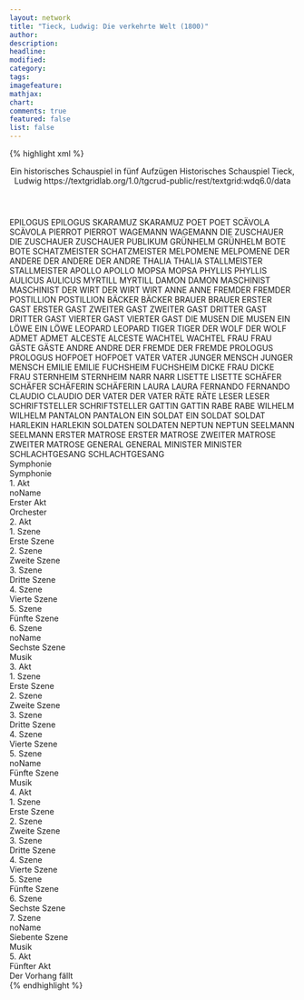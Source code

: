 ```yaml
---
layout: network
title: "Tieck, Ludwig: Die verkehrte Welt (1800)"
author:
description:
headline:
modified:
category:
tags:
imagefeature:
mathjax:
chart:
comments: true
featured: false
list: false
---
```

{% highlight xml %}
<?xml-model href="https://raw.githubusercontent.com/DLiNa/project/master/rules/lina.rnc"?><?xml-model href="https://raw.githubusercontent.com/DLiNa/project/master/rules/lina.sch"?>
<play xmlns="http://lina.digital">
  <header>
    <title>Die verkehrte Welt</title>
    <subtitle>Ein historisches Schauspiel in fünf Aufzügen</subtitle>
    <genretitle>Historisches Schauspiel</genretitle>
    <author>Tieck, Ludwig</author>
    <date type="print" when="1800"/>
    <date type="premiere"/>
    <date type="written"/>
    <source>https://textgridlab.org/1.0/tgcrud-public/rest/textgrid:wdq6.0/data</source>
  </header>
  <personae>
    <character>
      <name>EPILOGUS</name>
      <alias xml:id="epilogus">
        <name>EPILOGUS</name>
      </alias>
    </character>
    <character>
      <name>SKARAMUZ</name>
      <alias xml:id="skaramuz">
        <name>SKARAMUZ</name>
      </alias>
    </character>
    <character>
      <name>POET</name>
      <alias xml:id="poet">
        <name>POET</name>
      </alias>
    </character>
    <character>
      <name>SCÄVOLA</name>
      <alias xml:id="scävola">
        <name>SCÄVOLA</name>
      </alias>
    </character>
    <character>
      <name>PIERROT</name>
      <alias xml:id="pierrot">
        <name>PIERROT</name>
      </alias>
    </character>
    <character>
      <name>WAGEMANN</name>
      <alias xml:id="wagemann">
        <name>WAGEMANN</name>
      </alias>
    </character>
    <character>
      <name>DIE ZUSCHAUER</name>
      <alias xml:id="die_zuschauer">
        <name>DIE ZUSCHAUER</name>
      </alias>
      <alias xml:id="zuschauer">
        <name>ZUSCHAUER</name>
      </alias>
      <alias xml:id="publikum">
        <name>PUBLIKUM</name>
      </alias>
    </character>
    <character>
      <name>GRÜNHELM</name>
      <alias xml:id="grünhelm">
        <name>GRÜNHELM</name>
      </alias>
    </character>
    <character>
      <name>BOTE</name>
      <alias xml:id="bote">
        <name>BOTE</name>
      </alias>
    </character>
    <character>
      <name>SCHATZMEISTER</name>
      <alias xml:id="schatzmeister">
        <name>SCHATZMEISTER</name>
      </alias>
    </character>
    <character>
      <name>MELPOMENE</name>
      <alias xml:id="melpomene">
        <name>MELPOMENE</name>
      </alias>
    </character>
    <character>
      <name>DER ANDERE</name>
      <alias xml:id="der_andere">
        <name>DER ANDERE</name>
      </alias>
      <alias xml:id="der_andre">
        <name>DER ANDRE</name>
      </alias>
    </character>
    <character>
      <name>THALIA</name>
      <alias xml:id="thalia">
        <name>THALIA</name>
      </alias>
    </character>
    <character>
      <name>STALLMEISTER</name>
      <alias xml:id="stallmeister">
        <name>STALLMEISTER</name>
      </alias>
    </character>
    <character>
      <name>APOLLO</name>
      <alias xml:id="apollo">
        <name>APOLLO</name>
      </alias>
    </character>
    <character>
      <name>MOPSA</name>
      <alias xml:id="mopsa">
        <name>MOPSA</name>
      </alias>
    </character>
    <character>
      <name>PHYLLIS</name>
      <alias xml:id="phyllis">
        <name>PHYLLIS</name>
      </alias>
    </character>
    <character>
      <name>AULICUS</name>
      <alias xml:id="aulicus">
        <name>AULICUS</name>
      </alias>
    </character>
    <character>
      <name>MYRTILL</name>
      <alias xml:id="myrtill">
        <name>MYRTILL</name>
      </alias>
    </character>
    <character>
      <name>DAMON</name>
      <alias xml:id="damon">
        <name>DAMON</name>
      </alias>
    </character>
    <character>
      <name>MASCHINIST</name>
      <alias xml:id="maschinist">
        <name>MASCHINIST</name>
      </alias>
    </character>
    <character>
      <name>DER WIRT</name>
      <alias xml:id="der_wirt">
        <name>DER WIRT</name>
      </alias>
      <alias xml:id="wirt">
        <name>WIRT</name>
      </alias>
    </character>
    <character>
      <name>ANNE</name>
      <alias xml:id="anne">
        <name>ANNE</name>
      </alias>
    </character>
    <character>
      <name>FREMDER</name>
      <alias xml:id="fremder">
        <name>FREMDER</name>
      </alias>
    </character>
    <character>
      <name>POSTILLION</name>
      <alias xml:id="postillion">
        <name>POSTILLION</name>
      </alias>
    </character>
    <character>
      <name>BÄCKER</name>
      <alias xml:id="bäcker">
        <name>BÄCKER</name>
      </alias>
    </character>
    <character>
      <name>BRAUER</name>
      <alias xml:id="brauer">
        <name>BRAUER</name>
      </alias>
    </character>
    <character>
      <name>ERSTER GAST</name>
      <alias xml:id="erster_gast">
        <name>ERSTER GAST</name>
      </alias>
    </character>
    <character>
      <name>ZWEITER GAST</name>
      <alias xml:id="zweiter_gast">
        <name>ZWEITER GAST</name>
      </alias>
    </character>
    <character>
      <name>DRITTER GAST</name>
      <alias xml:id="dritter_gast">
        <name>DRITTER GAST</name>
      </alias>
    </character>
    <character>
      <name>VIERTER GAST</name>
      <alias xml:id="vierter_gast">
        <name>VIERTER GAST</name>
      </alias>
    </character>
    <character>
      <name>DIE MUSEN</name>
      <alias xml:id="die_musen">
        <name>DIE MUSEN</name>
      </alias>
    </character>
    <character>
      <name>EIN LÖWE</name>
      <alias xml:id="ein_löwe">
        <name>EIN LÖWE</name>
      </alias>
    </character>
    <character>
      <name>LEOPARD</name>
      <alias xml:id="leopard">
        <name>LEOPARD</name>
      </alias>
    </character>
    <character>
      <name>TIGER</name>
      <alias xml:id="tiger">
        <name>TIGER</name>
      </alias>
    </character>
    <character>
      <name>DER WOLF</name>
      <alias xml:id="der_wolf">
        <name>DER WOLF</name>
      </alias>
    </character>
    <character>
      <name>ADMET</name>
      <alias xml:id="admet">
        <name>ADMET</name>
      </alias>
    </character>
    <character>
      <name>ALCESTE</name>
      <alias xml:id="alceste">
        <name>ALCESTE</name>
      </alias>
    </character>
    <character>
      <name>WACHTEL</name>
      <alias xml:id="wachtel">
        <name>WACHTEL</name>
      </alias>
    </character>
    <character>
      <name>FRAU</name>
      <alias xml:id="frau">
        <name>FRAU</name>
      </alias>
    </character>
    <character>
      <name>GÄSTE</name>
      <alias xml:id="gäste">
        <name>GÄSTE</name>
      </alias>
    </character>
    <character>
      <name>ANDRE</name>
      <alias xml:id="andre">
        <name>ANDRE</name>
      </alias>
    </character>
    <character>
      <name>DER FREMDE</name>
      <alias xml:id="der_fremde">
        <name>DER FREMDE</name>
      </alias>
    </character>
    <character>
      <name>PROLOGUS</name>
      <alias xml:id="prologus">
        <name>PROLOGUS</name>
      </alias>
    </character>
    <character>
      <name>HOFPOET</name>
      <alias xml:id="hofpoet">
        <name>HOFPOET</name>
      </alias>
    </character>
    <character>
      <name>VATER</name>
      <alias xml:id="vater">
        <name>VATER</name>
      </alias>
    </character>
    <character>
      <name>JUNGER MENSCH</name>
      <alias xml:id="junger_mensch">
        <name>JUNGER MENSCH</name>
      </alias>
    </character>
    <character>
      <name>EMILIE</name>
      <alias xml:id="emilie">
        <name>EMILIE</name>
      </alias>
    </character>
    <character>
      <name>FUCHSHEIM</name>
      <alias xml:id="fuchsheim">
        <name>FUCHSHEIM</name>
      </alias>
    </character>
    <character>
      <name>DICKE FRAU</name>
      <alias xml:id="dicke_frau">
        <name>DICKE FRAU</name>
      </alias>
    </character>
    <character>
      <name>STERNHEIM</name>
      <alias xml:id="sternheim">
        <name>STERNHEIM</name>
      </alias>
    </character>
    <character>
      <name>NARR</name>
      <alias xml:id="narr">
        <name>NARR</name>
      </alias>
    </character>
    <character>
      <name>LISETTE</name>
      <alias xml:id="lisette">
        <name>LISETTE</name>
      </alias>
    </character>
    <character>
      <name>SCHÄFER</name>
      <alias xml:id="schäfer">
        <name>SCHÄFER</name>
      </alias>
    </character>
    <character>
      <name>SCHÄFERIN</name>
      <alias xml:id="schäferin">
        <name>SCHÄFERIN</name>
      </alias>
    </character>
    <character>
      <name>LAURA</name>
      <alias xml:id="laura">
        <name>LAURA</name>
      </alias>
    </character>
    <character>
      <name>FERNANDO</name>
      <alias xml:id="fernando">
        <name>FERNANDO</name>
      </alias>
    </character>
    <character>
      <name>CLAUDIO</name>
      <alias xml:id="claudio">
        <name>CLAUDIO</name>
      </alias>
    </character>
    <character>
      <name>DER VATER</name>
      <alias xml:id="der_vater">
        <name>DER VATER</name>
      </alias>
    </character>
    <character>
      <name>RÄTE</name>
      <alias xml:id="räte">
        <name>RÄTE</name>
      </alias>
    </character>
    <character>
      <name>LESER</name>
      <alias xml:id="leser">
        <name>LESER</name>
      </alias>
    </character>
    <character>
      <name>SCHRIFTSTELLER</name>
      <alias xml:id="schriftsteller">
        <name>SCHRIFTSTELLER</name>
      </alias>
    </character>
    <character>
      <name>GATTIN</name>
      <alias xml:id="gattin">
        <name>GATTIN</name>
      </alias>
    </character>
    <character>
      <name>RABE</name>
      <alias xml:id="rabe">
        <name>RABE</name>
      </alias>
    </character>
    <character>
      <name>WILHELM</name>
      <alias xml:id="wilhelm">
        <name>WILHELM</name>
      </alias>
    </character>
    <character>
      <name>PANTALON</name>
      <alias xml:id="pantalon">
        <name>PANTALON</name>
      </alias>
    </character>
    <character>
      <name>EIN SOLDAT</name>
      <alias xml:id="ein_soldat">
        <name>EIN SOLDAT</name>
      </alias>
      <alias xml:id="soldat">
        <name>SOLDAT</name>
      </alias>
    </character>
    <character>
      <name>HARLEKIN</name>
      <alias xml:id="harlekin">
        <name>HARLEKIN</name>
      </alias>
    </character>
    <character>
      <name>SOLDATEN</name>
      <alias xml:id="soldaten">
        <name>SOLDATEN</name>
      </alias>
    </character>
    <character>
      <name>NEPTUN</name>
      <alias xml:id="neptun">
        <name>NEPTUN</name>
      </alias>
    </character>
    <character>
      <name>SEELMANN</name>
      <alias xml:id="seelmann">
        <name>SEELMANN</name>
      </alias>
    </character>
    <character>
      <name>ERSTER MATROSE</name>
      <alias xml:id="erster_matrose">
        <name>ERSTER MATROSE</name>
      </alias>
    </character>
    <character>
      <name>ZWEITER MATROSE</name>
      <alias xml:id="zweiter_matrose">
        <name>ZWEITER MATROSE</name>
      </alias>
    </character>
    <character>
      <name>GENERAL</name>
      <alias xml:id="general">
        <name>GENERAL</name>
      </alias>
    </character>
    <character>
      <name>MINISTER</name>
      <alias xml:id="minister">
        <name>MINISTER</name>
      </alias>
    </character>
    <character>
      <name>SCHLACHTGESANG</name>
      <alias xml:id="schlachtgesang">
        <name>SCHLACHTGESANG</name>
      </alias>
    </character>
  </personae>
  <text>
    <div>
      <head>Symphonie</head>
      <div>
        <head>Symphonie</head>
        <sp who="#epilogus">
          <amount n="1" unit="speech_acts"/>
          <amount n="354" unit="words"/>
          <amount n="1954" unit="chars"/>
        </sp>
      </div>
    </div>
    <div>
      <head>1. Akt</head>
      <div>
        <head>noName</head>
        <div>
          <head>Erster Akt</head>
          <sp who="#skaramuz">
            <amount n="41" unit="speech_acts"/>
            <amount n="1082" unit="words"/>
            <amount n="17" unit="lines"/>
            <amount n="6003" unit="chars"/>
          </sp>
          <sp who="#poet">
            <amount n="17" unit="speech_acts"/>
            <amount n="277" unit="words"/>
            <amount n="13" unit="lines"/>
            <amount n="1643" unit="chars"/>
          </sp>
          <sp who="#scävola">
            <amount n="16" unit="speech_acts"/>
            <amount n="202" unit="words"/>
            <amount n="14" unit="lines"/>
            <amount n="1066" unit="chars"/>
          </sp>
          <sp who="#pierrot">
            <amount n="12" unit="speech_acts"/>
            <amount n="321" unit="words"/>
            <amount n="31" unit="lines"/>
            <amount n="1825" unit="chars"/>
          </sp>
          <sp who="#wagemann">
            <amount n="4" unit="speech_acts"/>
            <amount n="60" unit="words"/>
            <amount n="2" unit="lines"/>
            <amount n="326" unit="chars"/>
          </sp>
          <sp who="#die_zuschauer">
            <amount n="1" unit="speech_acts"/>
            <amount n="16" unit="words"/>
            <amount n="4" unit="lines"/>
            <amount n="103" unit="chars"/>
          </sp>
          <sp who="#grünhelm">
            <amount n="11" unit="speech_acts"/>
            <amount n="295" unit="words"/>
            <amount n="11" unit="lines"/>
            <amount n="1602" unit="chars"/>
          </sp>
          <sp who="#zuschauer">
            <amount n="6" unit="speech_acts"/>
            <amount n="40" unit="words"/>
            <amount n="6" unit="lines"/>
            <amount n="240" unit="chars"/>
          </sp>
          <sp who="#publikum">
            <amount n="1" unit="speech_acts"/>
            <amount n="6" unit="words"/>
            <amount n="1" unit="lines"/>
            <amount n="36" unit="chars"/>
          </sp>
          <sp who="#bote">
            <amount n="2" unit="speech_acts"/>
            <amount n="130" unit="words"/>
            <amount n="18" unit="lines"/>
            <amount n="711" unit="chars"/>
          </sp>
          <sp who="#schatzmeister">
            <amount n="13" unit="speech_acts"/>
            <amount n="86" unit="words"/>
            <amount n="11" unit="lines"/>
            <amount n="537" unit="chars"/>
          </sp>
          <sp who="#melpomene">
            <amount n="2" unit="speech_acts"/>
            <amount n="116" unit="words"/>
            <amount n="1" unit="lines"/>
            <amount n="651" unit="chars"/>
          </sp>
          <sp who="#der_andere">
            <amount n="2" unit="speech_acts"/>
            <amount n="17" unit="words"/>
            <amount n="2" unit="lines"/>
            <amount n="79" unit="chars"/>
          </sp>
          <sp who="#thalia">
            <amount n="1" unit="speech_acts"/>
            <amount n="44" unit="words"/>
            <amount n="254" unit="chars"/>
          </sp>
          <sp who="#stallmeister">
            <amount n="2" unit="speech_acts"/>
            <amount n="16" unit="words"/>
            <amount n="2" unit="lines"/>
            <amount n="97" unit="chars"/>
          </sp>
        </div>
        <div>
          <head>Orchester</head>
        </div>
      </div>
    </div>
    <div>
      <head>2. Akt</head>
      <div>
        <head>1. Szene</head>
        <div>
          <head>Erste Szene</head>
          <sp who="#apollo">
            <amount n="5" unit="speech_acts"/>
            <amount n="266" unit="words"/>
            <amount n="40" unit="lines"/>
            <amount n="1370" unit="chars"/>
          </sp>
          <sp who="#mopsa">
            <amount n="3" unit="speech_acts"/>
            <amount n="33" unit="words"/>
            <amount n="5" unit="lines"/>
            <amount n="167" unit="chars"/>
          </sp>
          <sp who="#phyllis">
            <amount n="5" unit="speech_acts"/>
            <amount n="47" unit="words"/>
            <amount n="7" unit="lines"/>
            <amount n="249" unit="chars"/>
          </sp>
          <sp who="#apollo #mopsa #phyllis">
            <amount n="1" unit="speech_acts"/>
            <amount n="30" unit="words"/>
            <amount n="5" unit="lines"/>
            <amount n="157" unit="chars"/>
          </sp>
          <sp who="#aulicus">
            <amount n="2" unit="speech_acts"/>
            <amount n="35" unit="words"/>
            <amount n="1" unit="lines"/>
            <amount n="190" unit="chars"/>
          </sp>
          <sp who="#myrtill">
            <amount n="3" unit="speech_acts"/>
            <amount n="88" unit="words"/>
            <amount n="1" unit="lines"/>
            <amount n="469" unit="chars"/>
          </sp>
          <sp who="#damon">
            <amount n="1" unit="speech_acts"/>
            <amount n="19" unit="words"/>
            <amount n="1" unit="lines"/>
            <amount n="99" unit="chars"/>
          </sp>
        </div>
      </div>
      <div>
        <head>2. Szene</head>
        <div>
          <head>Zweite Szene</head>
          <sp who="#grünhelm">
            <amount n="9" unit="speech_acts"/>
            <amount n="251" unit="words"/>
            <amount n="15" unit="lines"/>
            <amount n="1340" unit="chars"/>
          </sp>
          <sp who="#thalia">
            <amount n="6" unit="speech_acts"/>
            <amount n="58" unit="words"/>
            <amount n="3" unit="lines"/>
            <amount n="315" unit="chars"/>
          </sp>
          <sp who="#scävola">
            <amount n="2" unit="speech_acts"/>
            <amount n="19" unit="words"/>
            <amount n="2" unit="lines"/>
            <amount n="90" unit="chars"/>
          </sp>
          <sp who="#pierrot">
            <amount n="2" unit="speech_acts"/>
            <amount n="18" unit="words"/>
            <amount n="2" unit="lines"/>
            <amount n="111" unit="chars"/>
          </sp>
          <sp who="#der_andre">
            <amount n="1" unit="speech_acts"/>
            <amount n="9" unit="words"/>
            <amount n="1" unit="lines"/>
            <amount n="59" unit="chars"/>
          </sp>
        </div>
      </div>
      <div>
        <head>3. Szene</head>
        <div>
          <head>Dritte Szene</head>
          <sp who="#skaramuz">
            <amount n="14" unit="speech_acts"/>
            <amount n="437" unit="words"/>
            <amount n="7" unit="lines"/>
            <amount n="2379" unit="chars"/>
          </sp>
          <sp who="#maschinist">
            <amount n="8" unit="speech_acts"/>
            <amount n="130" unit="words"/>
            <amount n="4" unit="lines"/>
            <amount n="780" unit="chars"/>
          </sp>
          <sp who="#zuschauer">
            <amount n="3" unit="speech_acts"/>
            <amount n="18" unit="words"/>
            <amount n="3" unit="lines"/>
            <amount n="94" unit="chars"/>
          </sp>
          <sp who="#scävola">
            <amount n="6" unit="speech_acts"/>
            <amount n="84" unit="words"/>
            <amount n="4" unit="lines"/>
            <amount n="457" unit="chars"/>
          </sp>
          <sp who="#pierrot">
            <amount n="1" unit="speech_acts"/>
            <amount n="9" unit="words"/>
            <amount n="1" unit="lines"/>
            <amount n="43" unit="chars"/>
          </sp>
          <sp who="#der_andre">
            <amount n="1" unit="speech_acts"/>
            <amount n="17" unit="words"/>
            <amount n="114" unit="chars"/>
          </sp>
        </div>
      </div>
      <div>
        <head>4. Szene</head>
        <div>
          <head>Vierte Szene</head>
          <sp who="#der_wirt">
            <amount n="1" unit="speech_acts"/>
            <amount n="224" unit="words"/>
            <amount n="1284" unit="chars"/>
          </sp>
          <sp who="#anne">
            <amount n="5" unit="speech_acts"/>
            <amount n="118" unit="words"/>
            <amount n="4" unit="lines"/>
            <amount n="674" unit="chars"/>
          </sp>
          <sp who="#wirt">
            <amount n="16" unit="speech_acts"/>
            <amount n="420" unit="words"/>
            <amount n="6" unit="lines"/>
            <amount n="2438" unit="chars"/>
          </sp>
          <sp who="#fremder">
            <amount n="15" unit="speech_acts"/>
            <amount n="308" unit="words"/>
            <amount n="10" unit="lines"/>
            <amount n="1745" unit="chars"/>
          </sp>
          <sp who="#postillion">
            <amount n="3" unit="speech_acts"/>
            <amount n="27" unit="words"/>
            <amount n="3" unit="lines"/>
            <amount n="131" unit="chars"/>
          </sp>
        </div>
      </div>
      <div>
        <head>5. Szene</head>
        <div>
          <head>Fünfte Szene</head>
          <sp who="#bäcker">
            <amount n="6" unit="speech_acts"/>
            <amount n="102" unit="words"/>
            <amount n="4" unit="lines"/>
            <amount n="551" unit="chars"/>
          </sp>
          <sp who="#brauer">
            <amount n="7" unit="speech_acts"/>
            <amount n="101" unit="words"/>
            <amount n="4" unit="lines"/>
            <amount n="567" unit="chars"/>
          </sp>
          <sp who="#erster_gast">
            <amount n="6" unit="speech_acts"/>
            <amount n="86" unit="words"/>
            <amount n="5" unit="lines"/>
            <amount n="464" unit="chars"/>
          </sp>
          <sp who="#zweiter_gast">
            <amount n="3" unit="speech_acts"/>
            <amount n="54" unit="words"/>
            <amount n="2" unit="lines"/>
            <amount n="247" unit="chars"/>
          </sp>
          <sp who="#dritter_gast">
            <amount n="3" unit="speech_acts"/>
            <amount n="37" unit="words"/>
            <amount n="3" unit="lines"/>
            <amount n="198" unit="chars"/>
          </sp>
          <sp who="#vierter_gast">
            <amount n="6" unit="speech_acts"/>
            <amount n="200" unit="words"/>
            <amount n="3" unit="lines"/>
            <amount n="1105" unit="chars"/>
          </sp>
          <sp who="#skaramuz">
            <amount n="13" unit="speech_acts"/>
            <amount n="418" unit="words"/>
            <amount n="4" unit="lines"/>
            <amount n="2363" unit="chars"/>
          </sp>
          <sp who="#die_musen">
            <amount n="1" unit="speech_acts"/>
            <amount n="124" unit="words"/>
            <amount n="781" unit="chars"/>
          </sp>
          <sp who="#fremder">
            <amount n="12" unit="speech_acts"/>
            <amount n="95" unit="words"/>
            <amount n="10" unit="lines"/>
            <amount n="538" unit="chars"/>
          </sp>
          <sp who="#melpomene">
            <amount n="5" unit="speech_acts"/>
            <amount n="43" unit="words"/>
            <amount n="5" unit="lines"/>
            <amount n="231" unit="chars"/>
          </sp>
          <sp who="#grünhelm">
            <amount n="2" unit="speech_acts"/>
            <amount n="32" unit="words"/>
            <amount n="1" unit="lines"/>
            <amount n="193" unit="chars"/>
          </sp>
          <sp who="#thalia">
            <amount n="1" unit="speech_acts"/>
            <amount n="17" unit="words"/>
            <amount n="101" unit="chars"/>
          </sp>
          <sp who="#pierrot">
            <amount n="3" unit="speech_acts"/>
            <amount n="36" unit="words"/>
            <amount n="3" unit="lines"/>
            <amount n="185" unit="chars"/>
          </sp>
          <sp who="#scävola">
            <amount n="2" unit="speech_acts"/>
            <amount n="42" unit="words"/>
            <amount n="228" unit="chars"/>
          </sp>
          <sp who="#der_andre">
            <amount n="1" unit="speech_acts"/>
            <amount n="11" unit="words"/>
            <amount n="1" unit="lines"/>
            <amount n="56" unit="chars"/>
          </sp>
        </div>
      </div>
      <div>
        <head>6. Szene</head>
        <div>
          <head>noName</head>
          <div>
            <head>Sechste Szene</head>
            <sp who="#ein_löwe">
              <amount n="1" unit="speech_acts"/>
              <amount n="31" unit="words"/>
              <amount n="185" unit="chars"/>
            </sp>
            <sp who="#leopard">
              <amount n="1" unit="speech_acts"/>
              <amount n="21" unit="words"/>
              <amount n="115" unit="chars"/>
            </sp>
            <sp who="#tiger">
              <amount n="1" unit="speech_acts"/>
              <amount n="19" unit="words"/>
              <amount n="1" unit="lines"/>
              <amount n="87" unit="chars"/>
            </sp>
            <sp who="#apollo">
              <amount n="4" unit="speech_acts"/>
              <amount n="31" unit="words"/>
              <amount n="4" unit="lines"/>
              <amount n="165" unit="chars"/>
            </sp>
            <sp who="#aulicus">
              <amount n="2" unit="speech_acts"/>
              <amount n="43" unit="words"/>
              <amount n="244" unit="chars"/>
            </sp>
            <sp who="#myrtill">
              <amount n="1" unit="speech_acts"/>
              <amount n="13" unit="words"/>
              <amount n="1" unit="lines"/>
              <amount n="69" unit="chars"/>
            </sp>
            <sp who="#pierrot">
              <amount n="1" unit="speech_acts"/>
              <amount n="8" unit="words"/>
              <amount n="1" unit="lines"/>
              <amount n="39" unit="chars"/>
            </sp>
            <sp who="#scävola">
              <amount n="1" unit="speech_acts"/>
              <amount n="45" unit="words"/>
              <amount n="208" unit="chars"/>
            </sp>
          </div>
          <div>
            <head>Musik</head>
          </div>
        </div>
      </div>
    </div>
    <div>
      <head>3. Akt</head>
      <div>
        <head>1. Szene</head>
        <div>
          <head>Erste Szene</head>
          <sp who="#poet">
            <amount n="3" unit="speech_acts"/>
            <amount n="129" unit="words"/>
            <amount n="16" unit="lines"/>
            <amount n="677" unit="chars"/>
          </sp>
          <sp who="#apollo">
            <amount n="3" unit="speech_acts"/>
            <amount n="188" unit="words"/>
            <amount n="24" unit="lines"/>
            <amount n="1013" unit="chars"/>
          </sp>
        </div>
      </div>
      <div>
        <head>2. Szene</head>
        <div>
          <head>Zweite Szene</head>
          <sp who="#skaramuz">
            <amount n="9" unit="speech_acts"/>
            <amount n="162" unit="words"/>
            <amount n="6" unit="lines"/>
            <amount n="905" unit="chars"/>
          </sp>
          <sp who="#grünhelm">
            <amount n="4" unit="speech_acts"/>
            <amount n="131" unit="words"/>
            <amount n="2" unit="lines"/>
            <amount n="788" unit="chars"/>
          </sp>
          <sp who="#der_wolf">
            <amount n="1" unit="speech_acts"/>
            <amount n="14" unit="words"/>
            <amount n="1" unit="lines"/>
            <amount n="79" unit="chars"/>
          </sp>
          <sp who="#melpomene">
            <amount n="1" unit="speech_acts"/>
            <amount n="17" unit="words"/>
            <amount n="121" unit="chars"/>
          </sp>
        </div>
      </div>
      <div>
        <head>3. Szene</head>
        <div>
          <head>Dritte Szene</head>
          <sp who="#admet">
            <amount n="10" unit="speech_acts"/>
            <amount n="649" unit="words"/>
            <amount n="28" unit="lines"/>
            <amount n="3595" unit="chars"/>
          </sp>
          <sp who="#alceste">
            <amount n="4" unit="speech_acts"/>
            <amount n="127" unit="words"/>
            <amount n="9" unit="lines"/>
            <amount n="651" unit="chars"/>
          </sp>
          <sp who="#apollo">
            <amount n="8" unit="speech_acts"/>
            <amount n="76" unit="words"/>
            <amount n="8" unit="lines"/>
            <amount n="394" unit="chars"/>
          </sp>
          <sp who="#scävola">
            <amount n="3" unit="speech_acts"/>
            <amount n="23" unit="words"/>
            <amount n="3" unit="lines"/>
            <amount n="125" unit="chars"/>
          </sp>
          <sp who="#pierrot">
            <amount n="2" unit="speech_acts"/>
            <amount n="33" unit="words"/>
            <amount n="1" unit="lines"/>
            <amount n="145" unit="chars"/>
          </sp>
          <sp who="#der_andre">
            <amount n="2" unit="speech_acts"/>
            <amount n="27" unit="words"/>
            <amount n="1" unit="lines"/>
            <amount n="152" unit="chars"/>
          </sp>
          <sp who="#wachtel">
            <amount n="2" unit="speech_acts"/>
            <amount n="38" unit="words"/>
            <amount n="1" unit="lines"/>
            <amount n="199" unit="chars"/>
          </sp>
        </div>
      </div>
      <div>
        <head>4. Szene</head>
        <div>
          <head>Vierte Szene</head>
          <sp who="#wachtel">
            <amount n="2" unit="speech_acts"/>
            <amount n="41" unit="words"/>
            <amount n="1" unit="lines"/>
            <amount n="204" unit="chars"/>
          </sp>
          <sp who="#scävola">
            <amount n="1" unit="speech_acts"/>
            <amount n="13" unit="words"/>
            <amount n="1" unit="lines"/>
            <amount n="66" unit="chars"/>
          </sp>
          <sp who="#skaramuz">
            <amount n="3" unit="speech_acts"/>
            <amount n="103" unit="words"/>
            <amount n="2" unit="lines"/>
            <amount n="611" unit="chars"/>
          </sp>
          <sp who="#grünhelm">
            <amount n="1" unit="speech_acts"/>
            <amount n="5" unit="words"/>
            <amount n="1" unit="lines"/>
            <amount n="23" unit="chars"/>
          </sp>
          <sp who="#maschinist">
            <amount n="1" unit="speech_acts"/>
            <amount n="8" unit="words"/>
            <amount n="1" unit="lines"/>
            <amount n="39" unit="chars"/>
          </sp>
          <sp who="#brauer">
            <amount n="7" unit="speech_acts"/>
            <amount n="54" unit="words"/>
            <amount n="7" unit="lines"/>
            <amount n="296" unit="chars"/>
          </sp>
          <sp who="#bäcker">
            <amount n="8" unit="speech_acts"/>
            <amount n="88" unit="words"/>
            <amount n="8" unit="lines"/>
            <amount n="449" unit="chars"/>
          </sp>
          <sp who="#frau">
            <amount n="6" unit="speech_acts"/>
            <amount n="74" unit="words"/>
            <amount n="5" unit="lines"/>
            <amount n="376" unit="chars"/>
          </sp>
          <sp who="#gäste #erster_gast #zweiter_gast #dritter_gast #vierter_gast">
            <amount n="1" unit="speech_acts"/>
            <amount n="9" unit="words"/>
            <amount n="1" unit="lines"/>
            <amount n="52" unit="chars"/>
          </sp>
          <sp who="#andre">
            <amount n="2" unit="speech_acts"/>
            <amount n="13" unit="words"/>
            <amount n="2" unit="lines"/>
            <amount n="76" unit="chars"/>
          </sp>
          <sp who="#vierter_gast">
            <amount n="3" unit="speech_acts"/>
            <amount n="60" unit="words"/>
            <amount n="1" unit="lines"/>
            <amount n="338" unit="chars"/>
          </sp>
          <sp who="#erster_gast">
            <amount n="1" unit="speech_acts"/>
            <amount n="16" unit="words"/>
            <amount n="101" unit="chars"/>
          </sp>
          <sp who="#zweiter_gast">
            <amount n="3" unit="speech_acts"/>
            <amount n="27" unit="words"/>
            <amount n="3" unit="lines"/>
            <amount n="176" unit="chars"/>
          </sp>
          <sp who="#dritter_gast">
            <amount n="1" unit="speech_acts"/>
            <amount n="10" unit="words"/>
            <amount n="1" unit="lines"/>
            <amount n="58" unit="chars"/>
          </sp>
          <sp who="#die_zuschauer #wachtel #scävola #skaramuz #grünhelm #maschinist #brauer #bäcker #frau #andre #gäste #erster_gast #zweiter_gast #dritter_gast #vierter_gast">
            <amount n="1" unit="speech_acts"/>
            <amount n="12" unit="words"/>
            <amount n="1" unit="lines"/>
            <amount n="68" unit="chars"/>
          </sp>
        </div>
      </div>
      <div>
        <head>5. Szene</head>
        <div>
          <head>noName</head>
          <div>
            <head>Fünfte Szene</head>
            <sp who="#der_fremde">
              <amount n="2" unit="speech_acts"/>
              <amount n="11" unit="words"/>
              <amount n="2" unit="lines"/>
              <amount n="56" unit="chars"/>
            </sp>
            <sp who="#grünhelm">
              <amount n="6" unit="speech_acts"/>
              <amount n="57" unit="words"/>
              <amount n="6" unit="lines"/>
              <amount n="314" unit="chars"/>
            </sp>
            <sp who="#fremder">
              <amount n="4" unit="speech_acts"/>
              <amount n="24" unit="words"/>
              <amount n="4" unit="lines"/>
              <amount n="139" unit="chars"/>
            </sp>
            <sp who="#thalia">
              <amount n="7" unit="speech_acts"/>
              <amount n="158" unit="words"/>
              <amount n="6" unit="lines"/>
              <amount n="920" unit="chars"/>
            </sp>
            <sp who="#skaramuz">
              <amount n="17" unit="speech_acts"/>
              <amount n="268" unit="words"/>
              <amount n="12" unit="lines"/>
              <amount n="1414" unit="chars"/>
            </sp>
            <sp who="#prologus">
              <amount n="1" unit="speech_acts"/>
              <amount n="229" unit="words"/>
              <amount n="26" unit="lines"/>
              <amount n="1262" unit="chars"/>
            </sp>
            <sp who="#hofpoet">
              <amount n="3" unit="speech_acts"/>
              <amount n="35" unit="words"/>
              <amount n="3" unit="lines"/>
              <amount n="197" unit="chars"/>
            </sp>
            <sp who="#vater">
              <amount n="9" unit="speech_acts"/>
              <amount n="225" unit="words"/>
              <amount n="2" unit="lines"/>
              <amount n="1273" unit="chars"/>
            </sp>
            <sp who="#junger_mensch">
              <amount n="10" unit="speech_acts"/>
              <amount n="194" unit="words"/>
              <amount n="6" unit="lines"/>
              <amount n="1110" unit="chars"/>
            </sp>
            <sp who="#schatzmeister">
              <amount n="4" unit="speech_acts"/>
              <amount n="51" unit="words"/>
              <amount n="3" unit="lines"/>
              <amount n="293" unit="chars"/>
            </sp>
            <sp who="#scävola">
              <amount n="4" unit="speech_acts"/>
              <amount n="122" unit="words"/>
              <amount n="670" unit="chars"/>
            </sp>
            <sp who="#pierrot">
              <amount n="3" unit="speech_acts"/>
              <amount n="59" unit="words"/>
              <amount n="1" unit="lines"/>
              <amount n="294" unit="chars"/>
            </sp>
            <sp who="#emilie">
              <amount n="8" unit="speech_acts"/>
              <amount n="116" unit="words"/>
              <amount n="6" unit="lines"/>
              <amount n="607" unit="chars"/>
            </sp>
            <sp who="#fuchsheim">
              <amount n="9" unit="speech_acts"/>
              <amount n="89" unit="words"/>
              <amount n="8" unit="lines"/>
              <amount n="475" unit="chars"/>
            </sp>
            <sp who="#dicke_frau">
              <amount n="1" unit="speech_acts"/>
              <amount n="18" unit="words"/>
              <amount n="113" unit="chars"/>
            </sp>
            <sp who="#sternheim">
              <amount n="12" unit="speech_acts"/>
              <amount n="175" unit="words"/>
              <amount n="10" unit="lines"/>
              <amount n="949" unit="chars"/>
            </sp>
            <sp who="#narr">
              <amount n="24" unit="speech_acts"/>
              <amount n="438" unit="words"/>
              <amount n="15" unit="lines"/>
              <amount n="2416" unit="chars"/>
            </sp>
            <sp who="#lisette">
              <amount n="20" unit="speech_acts"/>
              <amount n="139" unit="words"/>
              <amount n="20" unit="lines"/>
              <amount n="716" unit="chars"/>
            </sp>
            <sp who="#schäfer">
              <amount n="3" unit="speech_acts"/>
              <amount n="52" unit="words"/>
              <amount n="13" unit="lines"/>
              <amount n="266" unit="chars"/>
            </sp>
            <sp who="#schäferin">
              <amount n="3" unit="speech_acts"/>
              <amount n="58" unit="words"/>
              <amount n="14" unit="lines"/>
              <amount n="306" unit="chars"/>
            </sp>
            <sp who="#schäfer #schäferin">
              <amount n="1" unit="speech_acts"/>
              <amount n="19" unit="words"/>
              <amount n="4" unit="lines"/>
              <amount n="114" unit="chars"/>
            </sp>
            <sp who="#laura">
              <amount n="6" unit="speech_acts"/>
              <amount n="260" unit="words"/>
              <amount n="40" unit="lines"/>
              <amount n="1443" unit="chars"/>
            </sp>
            <sp who="#fernando">
              <amount n="6" unit="speech_acts"/>
              <amount n="201" unit="words"/>
              <amount n="28" unit="lines"/>
              <amount n="1097" unit="chars"/>
            </sp>
            <sp who="#claudio">
              <amount n="2" unit="speech_acts"/>
              <amount n="4" unit="words"/>
              <amount n="2" unit="lines"/>
              <amount n="26" unit="chars"/>
            </sp>
            <sp who="#der_vater">
              <amount n="1" unit="speech_acts"/>
              <amount n="21" unit="words"/>
              <amount n="110" unit="chars"/>
            </sp>
            <sp who="#melpomene">
              <amount n="1" unit="speech_acts"/>
              <amount n="15" unit="words"/>
              <amount n="1" unit="lines"/>
              <amount n="84" unit="chars"/>
            </sp>
            <sp who="#wachtel">
              <amount n="1" unit="speech_acts"/>
              <amount n="37" unit="words"/>
              <amount n="214" unit="chars"/>
            </sp>
            <sp who="#der_andre">
              <amount n="1" unit="speech_acts"/>
              <amount n="85" unit="words"/>
              <amount n="469" unit="chars"/>
            </sp>
          </div>
          <div>
            <head>Musik</head>
          </div>
        </div>
      </div>
    </div>
    <div>
      <head>4. Akt</head>
      <div>
        <head>1. Szene</head>
        <div>
          <head>Erste Szene</head>
          <sp who="#skaramuz">
            <amount n="20" unit="speech_acts"/>
            <amount n="266" unit="words"/>
            <amount n="14" unit="lines"/>
            <amount n="1471" unit="chars"/>
          </sp>
          <sp who="#räte">
            <amount n="3" unit="speech_acts"/>
            <amount n="32" unit="words"/>
            <amount n="2" unit="lines"/>
            <amount n="195" unit="chars"/>
          </sp>
          <sp who="#leser">
            <amount n="4" unit="speech_acts"/>
            <amount n="143" unit="words"/>
            <amount n="1" unit="lines"/>
            <amount n="697" unit="chars"/>
          </sp>
          <sp who="#schriftsteller">
            <amount n="1" unit="speech_acts"/>
            <amount n="30" unit="words"/>
            <amount n="167" unit="chars"/>
          </sp>
          <sp who="#aulicus">
            <amount n="2" unit="speech_acts"/>
            <amount n="61" unit="words"/>
            <amount n="312" unit="chars"/>
          </sp>
          <sp who="#myrtill">
            <amount n="5" unit="speech_acts"/>
            <amount n="171" unit="words"/>
            <amount n="2" unit="lines"/>
            <amount n="935" unit="chars"/>
          </sp>
          <sp who="#grünhelm">
            <amount n="4" unit="speech_acts"/>
            <amount n="194" unit="words"/>
            <amount n="2" unit="lines"/>
            <amount n="1182" unit="chars"/>
          </sp>
        </div>
      </div>
      <div>
        <head>2. Szene</head>
        <div>
          <head>Zweite Szene</head>
          <sp who="#gattin">
            <amount n="15" unit="speech_acts"/>
            <amount n="249" unit="words"/>
            <amount n="11" unit="lines"/>
            <amount n="1432" unit="chars"/>
          </sp>
          <sp who="#rabe">
            <amount n="16" unit="speech_acts"/>
            <amount n="538" unit="words"/>
            <amount n="4" unit="lines"/>
            <amount n="3059" unit="chars"/>
          </sp>
          <sp who="#wilhelm">
            <amount n="5" unit="speech_acts"/>
            <amount n="48" unit="words"/>
            <amount n="4" unit="lines"/>
            <amount n="252" unit="chars"/>
          </sp>
        </div>
      </div>
      <div>
        <head>3. Szene</head>
        <div>
          <head>Dritte Szene</head>
          <sp who="#fremder">
            <amount n="14" unit="speech_acts"/>
            <amount n="164" unit="words"/>
            <amount n="12" unit="lines"/>
            <amount n="829" unit="chars"/>
          </sp>
          <sp who="#melpomene">
            <amount n="16" unit="speech_acts"/>
            <amount n="97" unit="words"/>
            <amount n="15" unit="lines"/>
            <amount n="482" unit="chars"/>
          </sp>
          <sp who="#grünhelm">
            <amount n="3" unit="speech_acts"/>
            <amount n="31" unit="words"/>
            <amount n="3" unit="lines"/>
            <amount n="169" unit="chars"/>
          </sp>
          <sp who="#thalia">
            <amount n="5" unit="speech_acts"/>
            <amount n="95" unit="words"/>
            <amount n="2" unit="lines"/>
            <amount n="559" unit="chars"/>
          </sp>
        </div>
      </div>
      <div>
        <head>4. Szene</head>
        <div>
          <head>Vierte Szene</head>
          <sp who="#pantalon">
            <amount n="18" unit="speech_acts"/>
            <amount n="332" unit="words"/>
            <amount n="11" unit="lines"/>
            <amount n="1856" unit="chars"/>
          </sp>
          <sp who="#ein_soldat">
            <amount n="2" unit="speech_acts"/>
            <amount n="11" unit="words"/>
            <amount n="2" unit="lines"/>
            <amount n="68" unit="chars"/>
          </sp>
          <sp who="#soldat">
            <amount n="6" unit="speech_acts"/>
            <amount n="44" unit="words"/>
            <amount n="6" unit="lines"/>
            <amount n="234" unit="chars"/>
          </sp>
          <sp who="#harlekin">
            <amount n="13" unit="speech_acts"/>
            <amount n="166" unit="words"/>
            <amount n="9" unit="lines"/>
            <amount n="956" unit="chars"/>
          </sp>
          <sp who="#soldaten #ein_soldat">
            <amount n="1" unit="speech_acts"/>
            <amount n="3" unit="words"/>
            <amount n="1" unit="lines"/>
            <amount n="17" unit="chars"/>
          </sp>
          <sp who="#wagemann">
            <amount n="3" unit="speech_acts"/>
            <amount n="38" unit="words"/>
            <amount n="3" unit="lines"/>
            <amount n="233" unit="chars"/>
          </sp>
          <sp who="#neptun">
            <amount n="6" unit="speech_acts"/>
            <amount n="123" unit="words"/>
            <amount n="3" unit="lines"/>
            <amount n="695" unit="chars"/>
          </sp>
          <sp who="#skaramuz">
            <amount n="19" unit="speech_acts"/>
            <amount n="300" unit="words"/>
            <amount n="13" unit="lines"/>
            <amount n="1577" unit="chars"/>
          </sp>
          <sp who="#schatzmeister">
            <amount n="5" unit="speech_acts"/>
            <amount n="38" unit="words"/>
            <amount n="5" unit="lines"/>
            <amount n="186" unit="chars"/>
          </sp>
          <sp who="#maschinist">
            <amount n="6" unit="speech_acts"/>
            <amount n="56" unit="words"/>
            <amount n="6" unit="lines"/>
            <amount n="289" unit="chars"/>
          </sp>
          <sp who="#scävola">
            <amount n="1" unit="speech_acts"/>
            <amount n="7" unit="words"/>
            <amount n="1" unit="lines"/>
            <amount n="46" unit="chars"/>
          </sp>
          <sp who="#der_andre">
            <amount n="2" unit="speech_acts"/>
            <amount n="30" unit="words"/>
            <amount n="1" unit="lines"/>
            <amount n="173" unit="chars"/>
          </sp>
          <sp who="#pierrot">
            <amount n="1" unit="speech_acts"/>
            <amount n="16" unit="words"/>
            <amount n="1" unit="lines"/>
            <amount n="82" unit="chars"/>
          </sp>
        </div>
      </div>
      <div>
        <head>5. Szene</head>
        <div>
          <head>Fünfte Szene</head>
          <sp who="#apollo">
            <amount n="11" unit="speech_acts"/>
            <amount n="242" unit="words"/>
            <amount n="20" unit="lines"/>
            <amount n="1353" unit="chars"/>
          </sp>
          <sp who="#admet">
            <amount n="2" unit="speech_acts"/>
            <amount n="27" unit="words"/>
            <amount n="2" unit="lines"/>
            <amount n="131" unit="chars"/>
          </sp>
          <sp who="#alceste">
            <amount n="1" unit="speech_acts"/>
            <amount n="17" unit="words"/>
            <amount n="110" unit="chars"/>
          </sp>
          <sp who="#aulicus">
            <amount n="3" unit="speech_acts"/>
            <amount n="50" unit="words"/>
            <amount n="2" unit="lines"/>
            <amount n="268" unit="chars"/>
          </sp>
          <sp who="#myrtill">
            <amount n="2" unit="speech_acts"/>
            <amount n="73" unit="words"/>
            <amount n="411" unit="chars"/>
          </sp>
          <sp who="#mopsa">
            <amount n="2" unit="speech_acts"/>
            <amount n="32" unit="words"/>
            <amount n="1" unit="lines"/>
            <amount n="176" unit="chars"/>
          </sp>
          <sp who="#phyllis">
            <amount n="1" unit="speech_acts"/>
            <amount n="18" unit="words"/>
            <amount n="107" unit="chars"/>
          </sp>
        </div>
      </div>
      <div>
        <head>6. Szene</head>
        <div>
          <head>Sechste Szene</head>
          <sp who="#seelmann">
            <amount n="4" unit="speech_acts"/>
            <amount n="534" unit="words"/>
            <amount n="74" unit="lines"/>
            <amount n="3012" unit="chars"/>
          </sp>
          <sp who="#erster_matrose">
            <amount n="5" unit="speech_acts"/>
            <amount n="40" unit="words"/>
            <amount n="5" unit="lines"/>
            <amount n="209" unit="chars"/>
          </sp>
          <sp who="#zweiter_matrose">
            <amount n="2" unit="speech_acts"/>
            <amount n="18" unit="words"/>
            <amount n="2" unit="lines"/>
            <amount n="102" unit="chars"/>
          </sp>
        </div>
      </div>
      <div>
        <head>7. Szene</head>
        <div>
          <head>noName</head>
          <div>
            <head>Siebente Szene</head>
            <sp who="#wirt">
              <amount n="15" unit="speech_acts"/>
              <amount n="495" unit="words"/>
              <amount n="9" unit="lines"/>
              <amount n="2889" unit="chars"/>
            </sp>
            <sp who="#anne">
              <amount n="5" unit="speech_acts"/>
              <amount n="55" unit="words"/>
              <amount n="4" unit="lines"/>
              <amount n="325" unit="chars"/>
            </sp>
            <sp who="#wagemann">
              <amount n="7" unit="speech_acts"/>
              <amount n="255" unit="words"/>
              <amount n="3" unit="lines"/>
              <amount n="1442" unit="chars"/>
            </sp>
            <sp who="#poet">
              <amount n="5" unit="speech_acts"/>
              <amount n="44" unit="words"/>
              <amount n="5" unit="lines"/>
              <amount n="258" unit="chars"/>
            </sp>
            <sp who="#admet">
              <amount n="1" unit="speech_acts"/>
              <amount n="20" unit="words"/>
              <amount n="116" unit="chars"/>
            </sp>
            <sp who="#alceste">
              <amount n="1" unit="speech_acts"/>
              <amount n="7" unit="words"/>
              <amount n="1" unit="lines"/>
              <amount n="32" unit="chars"/>
            </sp>
            <sp who="#aulicus">
              <amount n="3" unit="speech_acts"/>
              <amount n="32" unit="words"/>
              <amount n="3" unit="lines"/>
              <amount n="186" unit="chars"/>
            </sp>
            <sp who="#myrtill">
              <amount n="3" unit="speech_acts"/>
              <amount n="32" unit="words"/>
              <amount n="3" unit="lines"/>
              <amount n="185" unit="chars"/>
            </sp>
            <sp who="#schriftsteller">
              <amount n="1" unit="speech_acts"/>
              <amount n="11" unit="words"/>
              <amount n="1" unit="lines"/>
              <amount n="54" unit="chars"/>
            </sp>
            <sp who="#apollo">
              <amount n="5" unit="speech_acts"/>
              <amount n="273" unit="words"/>
              <amount n="2" unit="lines"/>
              <amount n="1576" unit="chars"/>
            </sp>
            <sp who="#wirt #anne #wagemann #poet #admet #alceste #aulicus #myrtill #schriftsteller #apollo">
              <amount n="3" unit="speech_acts"/>
              <amount n="10" unit="words"/>
              <amount n="3" unit="lines"/>
              <amount n="52" unit="chars"/>
            </sp>
          </div>
          <div>
            <head>Musik</head>
          </div>
        </div>
      </div>
    </div>
    <div>
      <head>5. Akt</head>
      <div>
        <head>Fünfter Akt</head>
        <sp who="#skaramuz">
          <amount n="35" unit="speech_acts"/>
          <amount n="726" unit="words"/>
          <amount n="21" unit="lines"/>
          <amount n="3978" unit="chars"/>
        </sp>
        <sp who="#grünhelm">
          <amount n="18" unit="speech_acts"/>
          <amount n="769" unit="words"/>
          <amount n="11" unit="lines"/>
          <amount n="4399" unit="chars"/>
        </sp>
        <sp who="#general">
          <amount n="3" unit="speech_acts"/>
          <amount n="17" unit="words"/>
          <amount n="3" unit="lines"/>
          <amount n="96" unit="chars"/>
        </sp>
        <sp who="#brauer">
          <amount n="16" unit="speech_acts"/>
          <amount n="198" unit="words"/>
          <amount n="15" unit="lines"/>
          <amount n="1069" unit="chars"/>
        </sp>
        <sp who="#bäcker">
          <amount n="8" unit="speech_acts"/>
          <amount n="146" unit="words"/>
          <amount n="7" unit="lines"/>
          <amount n="848" unit="chars"/>
        </sp>
        <sp who="#minister">
          <amount n="1" unit="speech_acts"/>
          <amount n="2" unit="words"/>
          <amount n="1" unit="lines"/>
          <amount n="15" unit="chars"/>
        </sp>
        <sp who="#harlekin">
          <amount n="3" unit="speech_acts"/>
          <amount n="32" unit="words"/>
          <amount n="3" unit="lines"/>
          <amount n="164" unit="chars"/>
        </sp>
        <sp who="#maschinist">
          <amount n="4" unit="speech_acts"/>
          <amount n="81" unit="words"/>
          <amount n="2" unit="lines"/>
          <amount n="453" unit="chars"/>
        </sp>
        <sp who="#vierter_gast">
          <amount n="9" unit="speech_acts"/>
          <amount n="197" unit="words"/>
          <amount n="6" unit="lines"/>
          <amount n="1136" unit="chars"/>
        </sp>
        <sp who="#erster_gast">
          <amount n="3" unit="speech_acts"/>
          <amount n="14" unit="words"/>
          <amount n="3" unit="lines"/>
          <amount n="75" unit="chars"/>
        </sp>
        <sp who="#zweiter_gast">
          <amount n="2" unit="speech_acts"/>
          <amount n="13" unit="words"/>
          <amount n="2" unit="lines"/>
          <amount n="81" unit="chars"/>
        </sp>
        <sp who="#dritter_gast">
          <amount n="2" unit="speech_acts"/>
          <amount n="12" unit="words"/>
          <amount n="2" unit="lines"/>
          <amount n="84" unit="chars"/>
        </sp>
        <sp who="#thalia">
          <amount n="6" unit="speech_acts"/>
          <amount n="173" unit="words"/>
          <amount n="3" unit="lines"/>
          <amount n="959" unit="chars"/>
        </sp>
        <sp who="#scävola">
          <amount n="5" unit="speech_acts"/>
          <amount n="87" unit="words"/>
          <amount n="3" unit="lines"/>
          <amount n="461" unit="chars"/>
        </sp>
        <sp who="#der_andre">
          <amount n="2" unit="speech_acts"/>
          <amount n="11" unit="words"/>
          <amount n="2" unit="lines"/>
          <amount n="65" unit="chars"/>
        </sp>
        <sp who="#wachtel">
          <amount n="1" unit="speech_acts"/>
          <amount n="14" unit="words"/>
          <amount n="1" unit="lines"/>
          <amount n="72" unit="chars"/>
        </sp>
        <sp who="#schlachtgesang">
          <amount n="1" unit="speech_acts"/>
          <amount n="44" unit="words"/>
          <amount n="9" unit="lines"/>
          <amount n="233" unit="chars"/>
        </sp>
        <sp who="#poet">
          <amount n="2" unit="speech_acts"/>
          <amount n="23" unit="words"/>
          <amount n="2" unit="lines"/>
          <amount n="125" unit="chars"/>
        </sp>
        <sp who="#apollo">
          <amount n="5" unit="speech_acts"/>
          <amount n="79" unit="words"/>
          <amount n="3" unit="lines"/>
          <amount n="430" unit="chars"/>
        </sp>
        <sp who="#pierrot">
          <amount n="1" unit="speech_acts"/>
          <amount n="11" unit="words"/>
          <amount n="1" unit="lines"/>
          <amount n="61" unit="chars"/>
        </sp>
        <sp who="#zuschauer">
          <amount n="3" unit="speech_acts"/>
          <amount n="56" unit="words"/>
          <amount n="2" unit="lines"/>
          <amount n="313" unit="chars"/>
        </sp>
        <sp who="#wagemann">
          <amount n="2" unit="speech_acts"/>
          <amount n="36" unit="words"/>
          <amount n="1" unit="lines"/>
          <amount n="170" unit="chars"/>
        </sp>
        <sp who="#skaramuz #grünhelm #general #brauer #bäcker #minister #harlekin #maschinist #vierter_gast #erster_gast #zweiter_gast #dritter_gast #thalia #scävola #der_andre #wachtel #poet #apollo #pierrot #zuschauer #wagemann #leser">
          <amount n="1" unit="speech_acts"/>
          <amount n="6" unit="words"/>
          <amount n="1" unit="lines"/>
          <amount n="28" unit="chars"/>
        </sp>
      </div>
    </div>
    <div>
      <head/>
      <div>
        <head>Der Vorhang fällt</head>
        <sp who="#prologus">
          <amount n="2" unit="speech_acts"/>
          <amount n="148" unit="words"/>
          <amount n="841" unit="chars"/>
        </sp>
        <sp who="#zuschauer">
          <amount n="4" unit="speech_acts"/>
          <amount n="10" unit="words"/>
          <amount n="1" unit="lines"/>
          <amount n="66" unit="chars"/>
        </sp>
        <sp who="#grünhelm">
          <amount n="1" unit="speech_acts"/>
          <amount n="81" unit="words"/>
          <amount n="1" unit="lines"/>
          <amount n="495" unit="chars"/>
        </sp>
      </div>
    </div>
  </text>
</play>
{% endhighlight %}